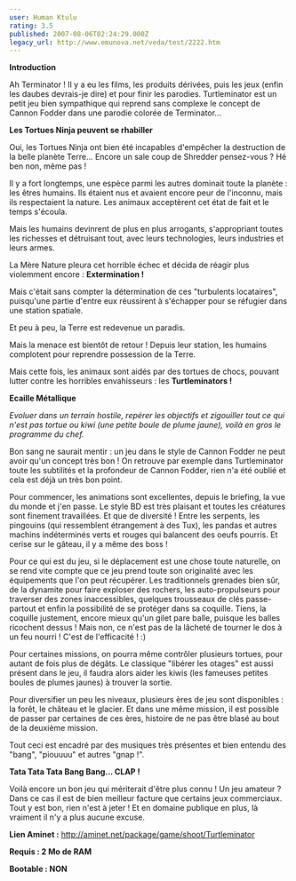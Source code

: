 ```yaml
---
user: Human Ktulu
rating: 3.5
published: 2007-08-06T02:24:29.000Z
legacy_url: http://www.emunova.net/veda/test/2222.htm
---
```

**Introduction**  

  

Ah Terminator ! Il y a eu les films, les produits dérivées, puis les jeux (enfin les daubes devrais-je dire) et pour finir les parodies. Turtleminator est un petit jeu bien sympathique qui reprend sans complexe le concept de Cannon Fodder dans une parodie colorée de Terminator...  

  

  

**Les Tortues Ninja peuvent se rhabiller**  

  

Oui, les Tortues Ninja ont bien été incapables d'empêcher la destruction de la belle planète Terre... Encore un sale coup de Shredder pensez-vous ? Hé ben non, même pas !  

Il y a fort longtemps, une espèce parmi les autres dominait toute la planète : les êtres humains. Ils étaient nus et avaient encore peur de l'inconnu, mais ils respectaient la nature. Les animaux acceptèrent cet état de fait et le temps s'écoula.  

Mais les humains devinrent de plus en plus arrogants, s'appropriant toutes les richesses et détruisant tout, avec leurs technologies, leurs industries et leurs armes.  

La Mère Nature pleura cet horrible échec et décida de réagir plus violemment encore : **Extermination !**  

  

Mais c'était sans compter la détermination de ces "turbulents locataires", puisqu'une partie d'entre eux réussirent à s'échapper pour se réfugier dans une station spatiale.  

Et peu à peu, la Terre est redevenue un paradis.  

Mais la menace est bientôt de retour ! Depuis leur station, les humains complotent pour reprendre possession de la Terre.  

Mais cette fois, les animaux sont aidés par des tortues de chocs, pouvant lutter contre les horribles envahisseurs : les **Turtleminators !**  

  

  

**Ecaille Métallique**  

  

_Evoluer dans un terrain hostile, repérer les objectifs et zigouiller tout ce qui n'est pas tortue ou kiwi (une petite boule de plume jaune), voilà en gros le programme du chef._  

  

Bon sang ne saurait mentir : un jeu dans le style de Cannon Fodder ne peut avoir qu'un concept très bon ! On retrouve par exemple dans Turtleminator toute les subtilités et la profondeur de Cannon Fodder, rien n'a été oublié et cela est déjà un très bon point.  

  

Pour commencer, les animations sont excellentes, depuis le briefing, la vue du monde et j'en passe. Le style BD est très plaisant et toutes les créatures sont finement travaillées. Et que de diversité ! Entre les serpents, les pingouins (qui ressemblent étrangement à des Tux), les pandas et autres machins indéterminés verts et rouges qui balancent des oeufs pourris. Et cerise sur le gâteau, il y a même des boss !  

  

Pour ce qui est du jeu, si le déplacement est une chose toute naturelle, on se rend vite compte que ce jeu prend toute son originalité avec les équipements que l'on peut récupérer. Les traditionnels grenades bien sûr, de la dynamite pour faire exploser des rochers, les auto-propulseurs pour traverser des zones inaccessibles, quelques trousseaux de clés passe-partout et enfin la possibilité de se protéger dans sa coquille. Tiens, la coquille justement, encore mieux qu'un gilet pare balle, puisque les balles ricochent dessus ! Mais non, ce n'est pas de la lâcheté de tourner le dos à un feu nourri ! C'est de l'efficacité ! :)  

Pour certaines missions, on pourra même contrôler plusieurs tortues, pour autant de fois plus de dégâts. Le classique "libérer les otages" est aussi présent dans le jeu, il faudra alors aider les kiwis (les fameuses petites boules de plumes jaunes) à trouver la sortie.  

  

Pour diversifier un peu les niveaux, plusieurs ères de jeu sont disponibles : la forêt, le château et le glacier. Et dans une même mission, il est possible de passer par certaines de ces ères, histoire de ne pas être blasé au bout de la deuxième mission.  

  

Tout ceci est encadré par des musiques très présentes et bien entendu des "bang", "piouuuu" et autres "gnap !".  

  

  

**Tata Tata Tata Bang Bang... CLAP !**  

  

Voilà encore un bon jeu qui mériterait d'être plus connu ! Un jeu amateur ? Dans ce cas il est de bien meilleur facture que certains jeux commerciaux. Tout y est bon, rien n'est à jeter ! Et en domaine publique en plus, là vraiment il n'y a plus aucune excuse.  

  

  

**Lien Aminet :** http://aminet.net/package/game/shoot/Turtleminator  

  

**Requis : 2 Mo de RAM**  

  

**Bootable : NON**
